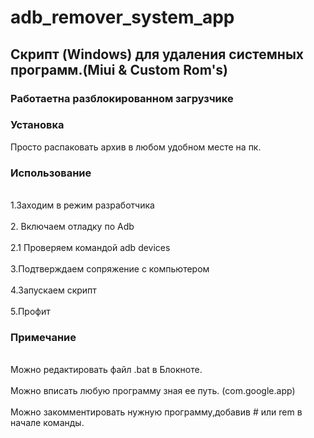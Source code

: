 # adb_remover_system_app

## Скрипт (Windows) для удаления системных программ.(Miui & Custom Rom's)
### Работаетна разблокированном загрузчике

### Установка
Просто распаковать архив в любом удобном месте на пк.

### Использование
<br>1.Заходим в режим разработчика </br>
<br>2. Включаем отладку по Adb </br>
<br>2.1 Проверяем командой adb devices </br>
<br>3.Подтверждаем сопряжение c компьютером </br>
<br>4.Запускаем скрипт </br>
<br>5.Профит </br>

### Примечание

<br>Можно редактировать  файл .bat в Блокноте. </br>
<br>Можно вписать любую программу зная ее путь. (com.google.app) </br>
<br>Можно закомментировать нужную программу,добавив # или rem в начале команды. </br>

